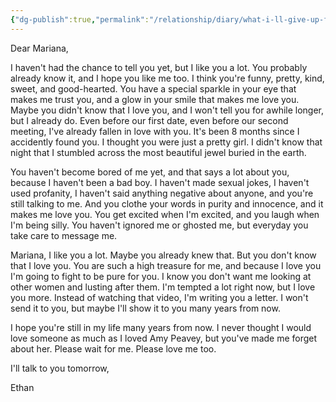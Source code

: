 ```yaml
---
{"dg-publish":true,"permalink":"/relationship/diary/what-i-ll-give-up-for-mariana/","tags":["diary","letters","crush"],"created":"Aug 30, 2020, 10:50 PM","updated":""}
---
```



Dear Mariana, 

I haven't had the chance to tell you yet, but I like you a lot. You probably already know it, and I hope you like me too. I think you're funny, pretty, kind, sweet, and good-hearted. You have a special sparkle in your eye that makes me trust you, and a glow in your smile that makes me love you. Maybe you didn't know that I love you, and I won't tell you for awhile longer, but I already do. Even before our first date, even before our second meeting, I've already fallen in love with you. It's been 8 months since I accidently found you. I thought you were just a pretty girl. I didn't know that night that I stumbled across the most beautiful jewel buried in the earth.

You haven't become bored of me yet, and that says a lot about you, because I haven't been a bad boy. I haven't made sexual jokes, I haven't used profanity, I haven't said anything negative about anyone, and you're still talking to me. And you clothe your words in purity and innocence, and it makes me love you. You get excited when I'm excited, and you laugh when I'm being silly. You haven't ignored me or ghosted me, but everyday you take care to message me.

Mariana, I like you a lot. Maybe you already knew that. But you don't know that I love you. You are such a high treasure for me, and because I love you I'm going to fight to be pure for you. I know you don't want me looking at other women and lusting after them. I'm tempted a lot right now, but I love you more. Instead of watching that video, I'm writing you a letter. I won't send it to you, but maybe I'll show it to you many years from now.

I hope you're still in my life many years from now. I never thought I would love someone as much as I loved Amy Peavey, but you've made me forget about her. Please wait for me. Please love me too. 

I'll talk to you tomorrow, 

Ethan